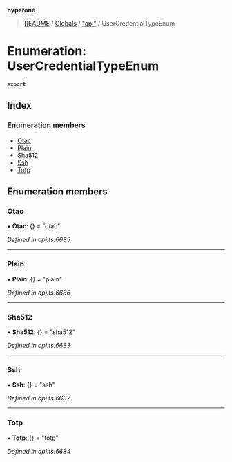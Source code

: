**hyperone**

> [README](../README.md) / [Globals](../globals.md) / ["api"](../modules/_api_.md) / UserCredentialTypeEnum

# Enumeration: UserCredentialTypeEnum

**`export`** 

## Index

### Enumeration members

* [Otac](_api_.usercredentialtypeenum.md#otac)
* [Plain](_api_.usercredentialtypeenum.md#plain)
* [Sha512](_api_.usercredentialtypeenum.md#sha512)
* [Ssh](_api_.usercredentialtypeenum.md#ssh)
* [Totp](_api_.usercredentialtypeenum.md#totp)

## Enumeration members

### Otac

•  **Otac**: {} = "otac"

*Defined in api.ts:6685*

___

### Plain

•  **Plain**: {} = "plain"

*Defined in api.ts:6686*

___

### Sha512

•  **Sha512**: {} = "sha512"

*Defined in api.ts:6683*

___

### Ssh

•  **Ssh**: {} = "ssh"

*Defined in api.ts:6682*

___

### Totp

•  **Totp**: {} = "totp"

*Defined in api.ts:6684*
